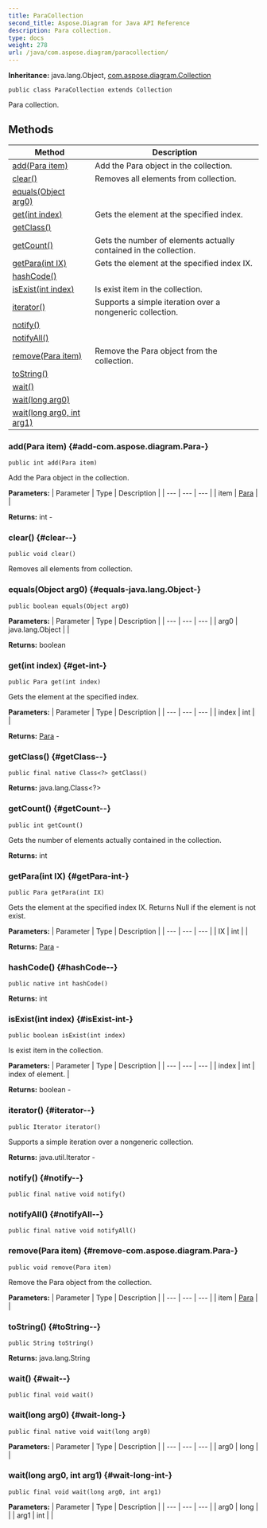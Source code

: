 ```yaml
---
title: ParaCollection
second_title: Aspose.Diagram for Java API Reference
description: Para collection.
type: docs
weight: 278
url: /java/com.aspose.diagram/paracollection/
---
```


**Inheritance:**
java.lang.Object, [com.aspose.diagram.Collection](../../com.aspose.diagram/collection)
```
public class ParaCollection extends Collection
```

Para collection.
## Methods

| Method | Description |
| --- | --- |
| [add(Para item)](#add-com.aspose.diagram.Para-) | Add the Para object in the collection. |
| [clear()](#clear--) | Removes all elements from collection. |
| [equals(Object arg0)](#equals-java.lang.Object-) |  |
| [get(int index)](#get-int-) | Gets the element at the specified index. |
| [getClass()](#getClass--) |  |
| [getCount()](#getCount--) | Gets the number of elements actually contained in the collection. |
| [getPara(int IX)](#getPara-int-) | Gets the element at the specified index IX. |
| [hashCode()](#hashCode--) |  |
| [isExist(int index)](#isExist-int-) | Is exist item in the collection. |
| [iterator()](#iterator--) | Supports a simple iteration over a nongeneric collection. |
| [notify()](#notify--) |  |
| [notifyAll()](#notifyAll--) |  |
| [remove(Para item)](#remove-com.aspose.diagram.Para-) | Remove the Para object from the collection. |
| [toString()](#toString--) |  |
| [wait()](#wait--) |  |
| [wait(long arg0)](#wait-long-) |  |
| [wait(long arg0, int arg1)](#wait-long-int-) |  |
### add(Para item) {#add-com.aspose.diagram.Para-}
```
public int add(Para item)
```


Add the Para object in the collection.

**Parameters:**
| Parameter | Type | Description |
| --- | --- | --- |
| item | [Para](../../com.aspose.diagram/para) |  |

**Returns:**
int - 
### clear() {#clear--}
```
public void clear()
```


Removes all elements from collection.

### equals(Object arg0) {#equals-java.lang.Object-}
```
public boolean equals(Object arg0)
```




**Parameters:**
| Parameter | Type | Description |
| --- | --- | --- |
| arg0 | java.lang.Object |  |

**Returns:**
boolean
### get(int index) {#get-int-}
```
public Para get(int index)
```


Gets the element at the specified index.

**Parameters:**
| Parameter | Type | Description |
| --- | --- | --- |
| index | int |  |

**Returns:**
[Para](../../com.aspose.diagram/para) - 
### getClass() {#getClass--}
```
public final native Class<?> getClass()
```




**Returns:**
java.lang.Class<?>
### getCount() {#getCount--}
```
public int getCount()
```


Gets the number of elements actually contained in the collection.

**Returns:**
int
### getPara(int IX) {#getPara-int-}
```
public Para getPara(int IX)
```


Gets the element at the specified index IX. Returns Null if the element is not exist.

**Parameters:**
| Parameter | Type | Description |
| --- | --- | --- |
| IX | int |  |

**Returns:**
[Para](../../com.aspose.diagram/para) - 
### hashCode() {#hashCode--}
```
public native int hashCode()
```




**Returns:**
int
### isExist(int index) {#isExist-int-}
```
public boolean isExist(int index)
```


Is exist item in the collection.

**Parameters:**
| Parameter | Type | Description |
| --- | --- | --- |
| index | int | index of element. |

**Returns:**
boolean - 
### iterator() {#iterator--}
```
public Iterator iterator()
```


Supports a simple iteration over a nongeneric collection.

**Returns:**
java.util.Iterator - 
### notify() {#notify--}
```
public final native void notify()
```




### notifyAll() {#notifyAll--}
```
public final native void notifyAll()
```




### remove(Para item) {#remove-com.aspose.diagram.Para-}
```
public void remove(Para item)
```


Remove the Para object from the collection.

**Parameters:**
| Parameter | Type | Description |
| --- | --- | --- |
| item | [Para](../../com.aspose.diagram/para) |  |

### toString() {#toString--}
```
public String toString()
```




**Returns:**
java.lang.String
### wait() {#wait--}
```
public final void wait()
```




### wait(long arg0) {#wait-long-}
```
public final native void wait(long arg0)
```




**Parameters:**
| Parameter | Type | Description |
| --- | --- | --- |
| arg0 | long |  |

### wait(long arg0, int arg1) {#wait-long-int-}
```
public final void wait(long arg0, int arg1)
```




**Parameters:**
| Parameter | Type | Description |
| --- | --- | --- |
| arg0 | long |  |
| arg1 | int |  |

